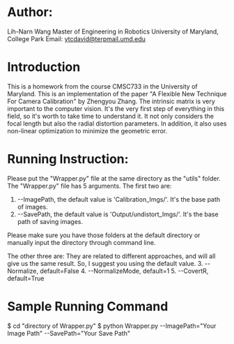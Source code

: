 # Author:
Lih-Narn Wang
Master of Engineering in Robotics
University of Maryland, College Park
Email: ytcdavid@terpmail.umd.edu

# Introduction
This is a homework from the course CMSC733 in the University of Maryland.
This is an implementation of the paper "A Flexible New Technique For Camera Calibration" by Zhengyou Zhang.
The intrinsic matrix is very important to the computer vision.
It's the very first step of everything in this field, so it's worth to take time to understand it. 
It not only considers the focal length but also the radial distortion parameters.
In addition, it also uses non-linear optimization to minimize the geometric error.

# Running Instruction:
Please put the "Wrapper.py" file at the same directory as the "utils" folder.
The "Wrapper.py" file has 5 arguments.
The first two are:
1. --ImagePath, the default value is 'Calibration_Imgs/'. It's the base path of images.
2. --SavePath, the default value is 'Output/undistort_Imgs/'. It's the base path of saving images.

Please make sure you have those folders at the default directory or manually input the directory through command line.

The other three are:
They are related to different approaches, and will all give us the same result.
So, I suggest you using the default value.
3. --Normalize, default=False
4. --NormalizeMode, default=1
5. --CovertR, default=True

# Sample Running Command
$ cd "directory of Wrapper.py"
$ python Wrapper.py --ImagePath="Your Image Path" --SavePath="Your Save Path"

